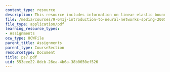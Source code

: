 ```yaml
---
content_type: resource
description: This resource includes information on linear elastic boundary value problems.
file: /media/courses/9-641j-introduction-to-neural-networks-spring-2005/553eee220dcb26ea4b6a38b0650ef526_ps7.pdf
file_type: application/pdf
learning_resource_types:
- Assignments
ocw_type: OCWFile
parent_title: Assignments
parent_type: CourseSection
resourcetype: Document
title: ps7.pdf
uid: 553eee22-0dcb-26ea-4b6a-38b0650ef526
---
```

